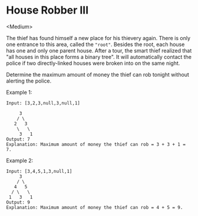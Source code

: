 # House Robber III

\<Medium>

The thief has found himself a new place for his thievery again. There is only
one entrance to this area, called the `"root"`. Besides the root, each house has
one and only one parent house. After a tour, the smart thief realized that "all
houses in this place forms a binary tree". It will automatically contact the
police if two directly-linked houses were broken into on the same night.

Determine the maximum amount of money the thief can rob tonight without alerting
the police.

Example 1:

```
Input: [3,2,3,null,3,null,1]

     3
    / \
   2   3
    \   \ 
     3   1
Output: 7 
Explanation: Maximum amount of money the thief can rob = 3 + 3 + 1 = 7.
```

Example 2:

```
Input: [3,4,5,1,3,null,1]
     3
    / \
   4   5
  / \   \ 
 1   3   1
Output: 9
Explanation: Maximum amount of money the thief can rob = 4 + 5 = 9.
```
